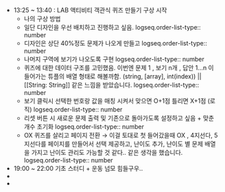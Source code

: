 - 13:25 ~ 13:40 : LAB 액티비티 객관식 퀴즈 만들기 구상 시작
	- 나의 구상 방법
	- 일단 디자인을 우선 배치하고 진행하고 싶음.
	  logseq.order-list-type:: number
	- 디자인은 상단 40%정도 문제가 나오게 만들고
	  logseq.order-list-type:: number
	- 나머지 구역에 보기가 나오도록 구현
	  logseq.order-list-type:: number
	- 퀴즈에 대한 데이터 구조를 고민했음.  이번엔 문제 1 , 보기 n개 , 답안 1…n 이 들어가는 튜플의 배열 형태로 해볼까함. (string, [array], int(index))  || [[String: String]] 같은 느낌을 받았습니다.
	  logseq.order-list-type:: number
	- 보기 클릭시 선택한 번호랑 값을 매칭 시켜서 맞으면 O+1점 틀리면 X+1점 (로직)
	  logseq.order-list-type:: number
	- 리셋 버튼 시 새로운 문제 출력 및 기존으로 돌아가도록 설정하고 싶음 + 맞춘 개수 초기화
	  logseq.order-list-type:: number
	- OX 퀴즈를 살리고 페이지 전환 → 이걸 토대로 첫 들어갔을때 OX , 4지선다, 5지선다를 페이지를 만들어서 선택 제공하고, 난이도 추가, 난이도 별 문제 배열을 가지고 난이도 관리도 가능할 것 같다.. 같은 생각을 했습니다.
	  logseq.order-list-type:: number
- 19:00 ~ 22:00 기초 스터디 + 운동 넘모 힘들구우..
-
-